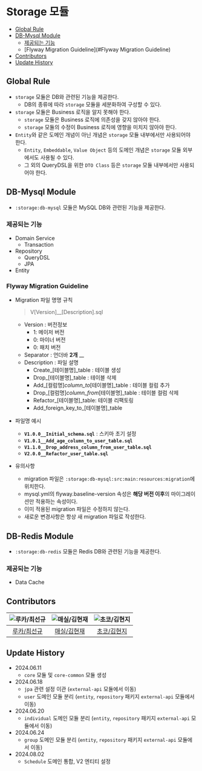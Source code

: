 # Storage 모듈

- [Global Rule](#global-rule)
- [DB-Mysql Module](#db-mysql-module)
    - [제공되는 기능](#제공되는-기능)
    - [Flyway Migration Guideline](#Flyway Migration Guideline)
- [Contributors](#contributors)
- [Update History](#update-history)

## Global Rule

- `storage` 모듈은 DB와 관련된 기능을 제공한다.
    - DB의 종류에 따라 `storage` 모듈을 세분화하여 구성할 수 있다.
- `storage` 모듈은 Business 로직을 알지 못해야 한다.
    - `storage` 모듈은 Business 로직에 의존성을 갖지 않아야 한다.
    - `storage` 모듈의 수정이 Business 로직에 영향을 미치지 않아야 한다.
- `Entity`와 같은 도메인 개념이 아닌 개념은 `storage` 모듈 내부에서만 사용되어야 한다.
    - `Entity`, `Embeddable`, `Value Object` 등의 도메인 개념은 `storage` 모듈 외부에서도 사용될 수 있다.
    - 그 외의 QueryDSL을 위한 `DTO Class` 등은 `storage` 모듈 내부에서만 사용되어야 한다.

## DB-Mysql Module

- `:storage:db-mysql` 모듈은 MySQL DB와 관련된 기능을 제공한다.

### 제공되는 기능

- Domain Service
    - Transaction
- Repository
    - QueryDSL
    - JPA
- Entity

### Flyway Migration Guideline

- Migration 파일 명명 규칙
  > V[Version]__[Description].sql
    - Version : 버전정보
        - 1: 메이저 버전
        - 0: 마이너 버전
        - 0: 패치 버전
    - Separator : 언더바 **2개** __
    - Description : 파일 설명
        - Create_[테이블명]_table : 테이블 생성
        - Drop_[테이블명]_table : 테이블 삭제
        - Add_[컬럼명]_column_to_[테이블명]_table : 테이블 컬럼 추가
        - Drop_[컬럼명]_column_from_[테이블명]_table : 테이블 컬럼 삭제
        - Refactor_[테이블명]_table: 테이블 리팩토링
        - Add_foreign_key_to_[테이블명]_table

- 파일명 예시
    - **`V1.0.0__Initial_schema.sql`** : 스키마 초기 설정
    - **`V1.0.1__Add_age_column_to_user_table.sql`**
    - **`V1.1.0__Drop_address_column_from_user_table.sql`**
    - **`V2.0.0__Refactor_user_table.sql`**

- 유의사항
    - migration 파일은 `:storage:db-mysql:src:main:resources:migration`에 위치한다.
    - mysql.yml의 flyway.baseline-version 속성은 **해당 버전 이후**의 마이그레이션만 적용하는 속성이다.
    - 이미 적용된 migration 파일은 수정하지 않는다.
    - 새로운 변경사항은 항상 새 migration 파일로 작성한다.

## DB-Redis Module

- `:storage:db-redis` 모듈은 Redis DB와 관련된 기능을 제공한다.

### 제공되는 기능

- Data Cache

## Contributors

| ![루카/최선규](https://avatars.githubusercontent.com/u/98688494?v=4) | ![매실/김현재](https://avatars.githubusercontent.com/u/41482946?v=4) | ![초코/김현지](https://avatars.githubusercontent.com/u/112065014?v=4) |
|:---------------------------------------------------------------:|:---------------------------------------------------------------:|:----------------------------------------------------------------:|
|              [루카/최선규](https://github.com/luke0408)              |               [매실/김현재](https://github.com/galug)                |              [초코/김현지](https://github.com/hyeonji91)              |

## Update History

- 2024.06.11
    - `core` 모듈 및 `core-common` 모듈 생성
- 2024.06.18
    - `jpa` 관련 설정 이관 (`external-api` 모듈에서 이동)
    - `user` 도메인 모듈 분리 (`entity`, `repository` 패키지 `external-api` 모듈에서 이동)
- 2024.06.20
    - `individual` 도메인 모듈 분리 (`entity`, `repository` 패키지 `external-api` 모듈에서 이동)
- 2024.06.24
    - `group` 도메인 모듈 분리 (`entity`, `repository` 패키지 `external-api` 모듈에서 이동)
- 2024.08.02
    - `Schedule` 도메인 통합, V2 엔티티 설정
